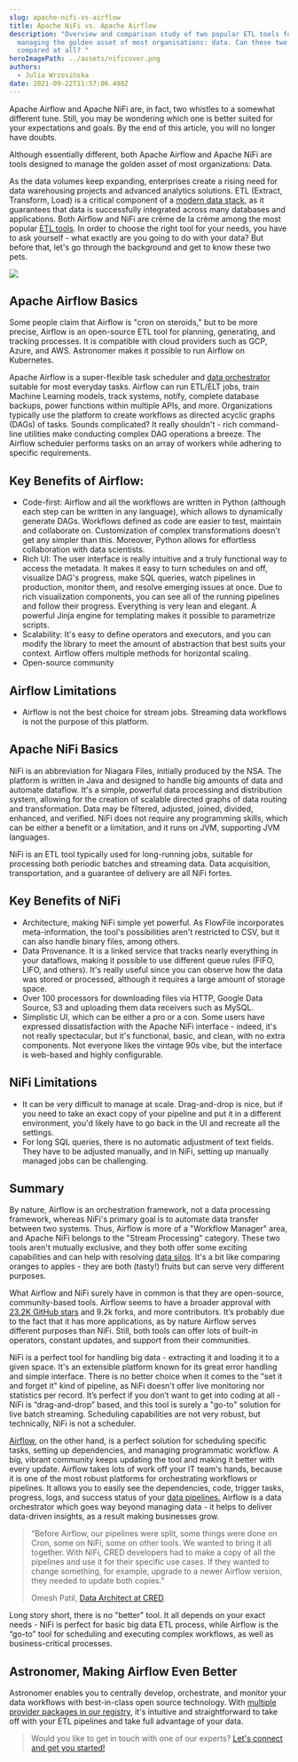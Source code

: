 ```yaml
---
slug: apache-nifi-vs-airflow
title: Apache NiFi vs. Apache Airflow
description: "Overview and comparison study of two popular ETL tools for
  managing the golden asset of most organisations: data. Can these two be
  compared at all? "
heroImagePath: ../assets/nificover.png
authors:
  - Julia Wrzosińska
date: 2021-09-22T11:57:06.498Z
---
```

Apache Airflow and Apache NiFi are, in fact, two whistles to a somewhat different tune. Still, you may be wondering which one is better suited for your expectations and goals. By the end of this article, you will no longer have doubts. 

Although essentially different, both Apache Airflow and Apache NiFi are tools designed to manage the golden asset of most organizations: Data.

As the data volumes keep expanding, enterprises create a rising need for data warehousing projects and advanced analytics solutions. ETL (Extract, Transform, Load) is a critical component of a [modern data stack](https://www.astronomer.io/blog/build-a-modern-data-stack), as it guarantees that data is successfully integrated across many databases and applications. Both Airflow and NiFi are crème de la crème among the most popular [ETL tools](https://www.astronomer.io/blog/build-an-etl-process). In order to choose the right tool for your needs, you have to ask yourself - what exactly are you going to do with your data? But before that, let's go through the background and get to know these two pets.

![](https://lh6.googleusercontent.com/mp2gR5WMl6E4-dB5YnOQQPzbdhqctnqnLHMmwxMXF31Wv3RH753TGsisGiKphMz0PC7yJD8K8NuQwuIgltDI2XodfODeOymFNcOBbVLaXyEgvFfPrb7FS2xLXLIEP_D2QP6uOcO2=s0)

## Apache Airflow Basics

Some people claim that Airflow is "cron on steroids," but to be more precise, Airflow is an open-source ETL tool for planning, generating, and tracking processes. It is compatible with cloud providers such as GCP, Azure, and AWS. Astronomer makes it possible to run Airflow on Kubernetes. 

Apache Airflow is a super-flexible task scheduler and [data orchestrator](https://www.astronomer.io/blog/what-is-data-orchestration) suitable for most everyday tasks. Airflow can run ETL/ELT jobs, train Machine Learning models, track systems, notify, complete database backups, power functions within multiple APIs, and more. Organizations typically use the platform to create workflows as directed acyclic graphs (DAGs) of tasks. Sounds complicated? It really shouldn't - rich command-line utilities make conducting complex DAG operations a breeze. The Airflow scheduler performs tasks on an array of workers while adhering to specific requirements. 

## Key Benefits of Airflow:

* Code-first: Airflow and all the workflows are written in Python (although each step can be written in any language), which allows to dynamically generate DAGs. Workflows defined as code are easier to test, maintain and collaborate on. Customization of complex transformations doesn't get any simpler than this. Moreover, Python allows for effortless collaboration with data scientists.
* Rich UI: The user interface is really intuitive and a truly functional way to access the metadata. It makes it easy to turn schedules on and off, visualize DAG's progress, make SQL queries, watch pipelines in production, monitor them, and resolve emerging issues at once. Due to rich visualization components, you can see all of the running pipelines and follow their progress. Everything is very lean and elegant. A powerful Jinja engine for templating makes it possible to parametrize scripts. 
* Scalability: It's easy to define operators and executors, and you can modify the library to meet the amount of abstraction that best suits your context. Airflow offers multiple methods for horizontal scaling. 
* Open-source community

## Airflow Limitations

* Airflow is not the best choice for stream jobs. Streaming data workflows is not the purpose of this platform.

## Apache NiFi Basics

NiFi is an abbreviation for Niagara Files, initially produced by the NSA. The platform is written in Java and designed to handle big amounts of data and automate dataflow. It's a simple, powerful data processing and distribution system, allowing for the creation of scalable directed graphs of data routing and transformation. Data may be filtered, adjusted, joined, divided, enhanced, and verified. NiFi does not require any programming skills, which can be either a benefit or a limitation, and it runs on JVM, supporting JVM languages.

NiFi is an ETL tool typically used for long-running jobs, suitable for processing both periodic batches and streaming data. Data acquisition, transportation, and a guarantee of delivery are all NiFi fortes. 

## Key Benefits of NiFi

* Architecture, making NiFi simple yet powerful. As FlowFile incorporates meta-information, the tool's possibilities aren't restricted to CSV, but it can also handle binary files, among others.
* Data Provenance. It is a linked service that tracks nearly everything in your dataflows, making it possible to use different queue rules (FIFO, LIFO, and others). It's really useful since you can observe how the data was stored or processed, although it requires a large amount of storage space.
* Over 100 processors for downloading files via HTTP, Google Data Source, S3 and uploading them data receivers such as MySQL.
* Simplistic UI, which can be either a pro or a con. Some users have expressed dissatisfaction with the Apache NiFi interface - indeed, it's not really spectacular, but it's functional, basic, and clean, with no extra components. Not everyone likes the vintage 90s vibe, but the interface is web-based and highly configurable.

## NiFi Limitations

* It can be very difficult to manage at scale. Drag-and-drop is nice, but if you need to take an exact copy of your pipeline and put it in a different environment, you'd likely have to go back in the UI and recreate all the settings.
* For long SQL queries, there is no automatic adjustment of text fields. They have to be adjusted manually, and in NiFi, setting up manually managed jobs can be challenging. 

## Summary

By nature, Airflow is an orchestration framework, not a data processing framework, whereas NiFi's primary goal is to automate data transfer between two systems. Thus, Airflow is more of a "Workflow Manager" area, and Apache NiFi belongs to the "Stream Processing" category. These two tools aren't mutually exclusive, and they both offer some exciting capabilities and can help with resolving [data silos](https://www.astronomer.io/blog/data-silos-what-are-they-how-to-fix-them). It's a bit like comparing oranges to apples - they are both (tasty!) fruits but can serve very different purposes.

What Airflow and NiFi surely have in common is that they are open-source, community-based tools. Airflow seems to have a broader approval with [23.2K GitHub stars](https://github.com/apache/airflow) and 9.2k forks, and more contributors. It’s probably due to the fact that it has more applications, as by nature Airflow serves different purposes than NiFi. Still, both tools can offer lots of built-in operators, constant updates, and support from their communities.

NiFi is a perfect tool for handling big data - extracting it and loading it to a given space. It's an extensible platform known for its great error handling and simple interface. There is no better choice when it comes to the "set it and forget it" kind of pipeline, as NiFi doesn't offer live monitoring nor statistics per record. It’s perfect if you don’t want to get into coding at all - NiFi is “drag-and-drop” based, and this tool is surely a "go-to" solution for live batch streaming. Scheduling capabilities are not very robust, but technically, NiFi is not a scheduler.

[Airflow](https://www.astronomer.io/blog/why-airflow), on the other hand, is a perfect solution for scheduling specific tasks, setting up dependencies, and managing programmatic workflow. A big, vibrant community keeps updating the tool and making it better with every update. Airflow takes lots of work off your IT team's hands, because it is one of the most robust platforms for orchestrating workflows or pipelines. It allows you to easily see the dependencies, code, trigger tasks, progress, logs, and success status of your [data pipelines.](https://www.astronomer.io/blog/data-pipeline) Airflow is a data orchestrator which goes way beyond managing data - it helps to deliver data-driven insights, as a result making businesses grow.

> “Before Airflow, our pipelines were split, some things were done on Cron, some on NiFi, some on other tools. We wanted to bring it all together. With NiFi, CRED developers had to make a copy of all the pipelines and use it for their specific use cases. If they wanted to change something, for example, upgrade to a newer Airflow version, they needed to update both copies.”
>
> Omesh Patil, [Data Architect at CRED](https://www.astronomer.io/blog/CRED-case-study).

Long story short, there is no "better" tool. It all depends on your exact needs - NiFi is perfect for basic big data ETL process, while Airflow is the “go-to” tool for scheduling and executing complex workflows, as well as business-critical processes. 

## Astronomer, Making Airflow Even Better

Astronomer enables you to centrally develop, orchestrate, and monitor your data workflows with best-in-class open source technology. With [multiple provider packages in our registry](https://registry.astronomer.io/providers/), it's intuitive and straightforward to take off with your ETL pipelines and take full advantage of your data. 

> Would you like to get in touch with one of our experts? [Let's connect and get you started!](https://www.astronomer.io/get-astronomer)